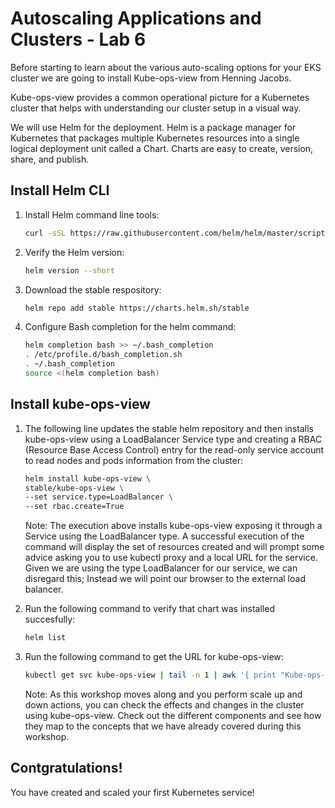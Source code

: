 # Autoscaling Applications and Clusters - Lab 6

Before starting to learn about the various auto-scaling options for your EKS cluster we are going to install Kube-ops-view from Henning Jacobs.

Kube-ops-view provides a common operational picture for a Kubernetes cluster that helps with understanding our cluster setup in a visual way.

We will use Helm for the deployment. Helm is a package manager for Kubernetes that packages multiple Kubernetes resources into a single logical deployment unit called a Chart. Charts are easy to create, version, share, and publish.

## Install Helm CLI

1. Install Helm command line tools:

    ```bash
    curl -sSL https://raw.githubusercontent.com/helm/helm/master/scripts/get-helm-3 | bash
    ```
2. Verify the Helm version:

    ```bash
    helm version --short
    ```
3. Download the stable respository:

    ```bash
    helm repo add stable https://charts.helm.sh/stable
    ```

4. Configure Bash completion for the helm command:

    ```bash
    helm completion bash >> ~/.bash_completion
    . /etc/profile.d/bash_completion.sh
    . ~/.bash_completion
    source <(helm completion bash)
    ```

## Install kube-ops-view 

1. The following line updates the stable helm repository and then installs kube-ops-view using a LoadBalancer Service type and creating a RBAC (Resource Base Access Control) entry for the read-only service account to read nodes and pods information from the cluster:

    ```bash
    helm install kube-ops-view \
    stable/kube-ops-view \
    --set service.type=LoadBalancer \
    --set rbac.create=True
    ```
    Note: The execution above installs kube-ops-view exposing it through a Service using the LoadBalancer type. A successful execution of the command will display the set of resources created and will prompt some advice asking you to use kubectl proxy and a local URL for the service. Given we are using the type LoadBalancer for our service, we can disregard this; Instead we will point our browser to the external load balancer.

2. Run the following command to verify that chart was installed succesfully:

    ```bash
    helm list
    ```
3. Run the following command to get the URL for kube-ops-view:

    ```bash
    kubectl get svc kube-ops-view | tail -n 1 | awk '{ print "Kube-ops-view URL = http://"$4 }'
    ```
    Note: As this workshop moves along and you perform scale up and down actions, you can check the effects and changes in the cluster using kube-ops-view. Check out the different components and see how they map to the concepts that we have already covered during this workshop.

## Contgratulations!
   You have created and scaled your first Kubernetes service! 
